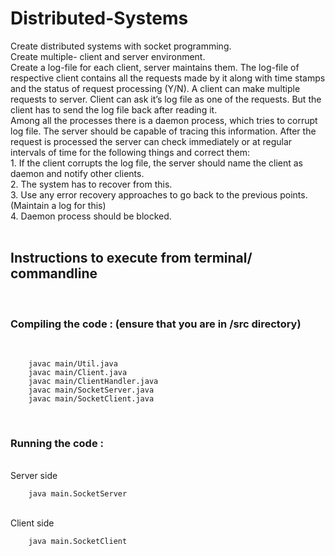 # Distributed-Systems
Create distributed systems with socket programming. <br/>
Create multiple- client and server environment. <br/>
Create a log-file for each client, server maintains them. The log-file of respective client contains all the requests made by it along with time stamps and the status of request processing (Y/N). A client can make multiple requests to server. Client can ask it’s log file as one of the requests. But the client has to send the log file back after reading it. <br/>
Among all the processes there is a daemon process, which tries to corrupt log file. The server should be capable of tracing this information. After the request is processed the server can check immediately or at regular intervals of time for the following things and correct them:<br/>
    1. If the client corrupts the log file, the server should name the client as daemon and notify other clients. <br/>
    2. The system has to recover from this. <br/>
    3. Use any error recovery approaches to go back to the previous points. (Maintain a log for this) <br/>
    4. Daemon process should be blocked.<br/>
<br/>
## Instructions to execute from terminal/ commandline 
<br/>

### Compiling the code : (ensure that you are in /src directory) 
<br/>

```
	javac main/Util.java
	javac main/Client.java
	javac main/ClientHandler.java
	javac main/SocketServer.java
	javac main/SocketClient.java	
```

<br/>
	
### Running the code :
<br/>
Server side
<br/>

```
	java main.SocketServer
```

<br/>
Client side 
<br/>

```
	java main.SocketClient
```

<br/>

